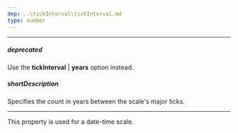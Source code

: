 ```yaml
---
dep: ..\tickInterval\tickInterval.md
type: number
---
```

---
##### deprecated
Use the **tickInterval** | **years** option instead.

##### shortDescription
Specifies the count in years between the scale's major ticks.

---
This property is used for a date-time scale.